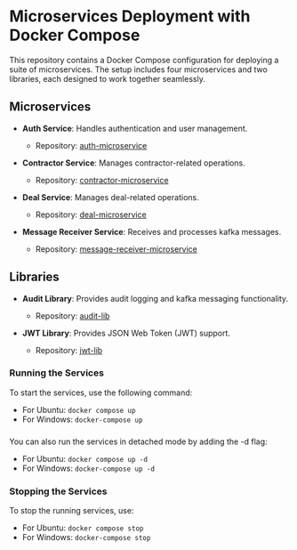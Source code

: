# Microservices Deployment with Docker Compose

This repository contains a Docker Compose configuration for deploying a suite of microservices. The setup includes four microservices and two libraries, each designed to work together seamlessly.

## Microservices

- **Auth Service**: Handles authentication and user management.
  - Repository: [auth-microservice](https://github.com/1dlvb/auth)

- **Contractor Service**: Manages contractor-related operations.
  - Repository: [contractor-microservice](https://github.com/1dlvb/contractor)

- **Deal Service**: Manages deal-related operations.
  - Repository: [deal-microservice](https://github.com/1dlvb/deal)

- **Message Receiver Service**: Receives and processes kafka messages.
  - Repository: [message-receiver-microservice](https://github.com/1dlvb/audit-lib/tree/main/message-receiver)

## Libraries

- **Audit Library**: Provides audit logging and kafka messaging functionality.
  - Repository: [audit-lib](https://github.com/1dlvb/audit-lib)

- **JWT Library**: Provides JSON Web Token (JWT) support.
  - Repository: [jwt-lib](https://github.com/1dlvb/jwt-lib)

### Running the Services

To start the services, use the following command:

- For Ubuntu:
  ```docker compose up```
- For Windows:
```docker-compose up```
  ###
You can also run the services in detached mode by adding the -d flag:

- For Ubuntu:
```docker compose up -d```
- For Windows:
```docker-compose up -d```

### Stopping the Services
To stop the running services, use:

- For Ubuntu:
```docker compose stop```
- For Windows:
```docker-compose stop```
